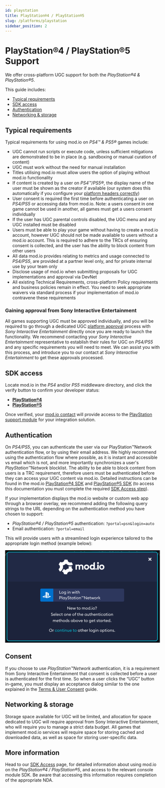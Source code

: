 ```yaml
---
id: playstation
title: PlayStation®4 / PlayStation®5
slug: /platforms/playstation
sidebar_position: 2
---
```


# PlayStation®4 / PlayStation®5 Support

We offer cross-platform UGC support for both the *PlayStation®4 & PlayStation®5*. 

This guide includes:

* [Typical requirements](#typical-requirements)
* [SDK access](#sdk-access)
* [Authentication](#authentication)
* [Networking & storage](#networking--storage)

## Typical requirements

Typical requirements for using mod.io on *PS4™ & PS5®* games include:

* UGC cannot run scripts or execute code, unless sufficient mitigations are demonstrated to be in place (e.g. sandboxing or manual curation of content)
* UGC must work without the need for manual installation
* Titles utilising mod.io must allow users the option of playing without mod.io functionality
* If content is created by a user on *PS4™/PS5®*, the display name of the user must be shown as the creator if available (our system does this automatically if you configure your [platform headers correctly](/restapi/platforms))
* User consent is required the first time before authenticating a user on *PS4/PS5* or accessing data from mod.io. Note: a users consent in one game cannot be used in another, all games must get a users consent individually
* If the user has UGC parental controls disabled, the UGC menu and any UGC installed must be disabled
* Users must be able to play your game without having to create a mod.io account, however UGC should not be made available to users without a mod.io account. This is required to adhere to the TRCs of ensuring consent is collected, and the user has the ability to block content from other users
* All data mod.io provides relating to metrics and usage connected to *PS4/PS5*, are provided at a partner level only, and for private internal use by your team only
* Disclose usage of mod.io when submitting proposals for UGC implementations and approval via DevNet
* All existing Technical Requirements, cross-platform Policy requirements and business policies remain in effect. You need to seek appropriate waivers via standard process if your implementation of mod.io contravene these requirements

### Gaining approval from Sony Interactive Entertainment

All games supporting UGC must be approved individually, and you will be required to go through a dedicated UGC [platform approval](/platforms/console-sdks) process with *Sony Interactive Entertainment* directly once you are ready to launch the functionality. We recommend contacting your *Sony Interactive Entertainment* representative to establish their rules for UGC on *PS4/PS5* and any specific requirements you will need to meet. We can assist you with this process, and introduce you to our contact at *Sony Interactive Entertainment* to get these approvals processed.

## SDK access

Locate mod.io in the *PS4* and/or *PS5* middleware directory, and click the verify button to confirm your developer status:

* [**PlayStation®4**](https://ps4.develop.playstation.net/tm/verify/mod_io) 
* [**PlayStation®5**](https://game.develop.playstation.net/tm/verify/mod_io)

Once verified, your [mod.io contact](mailto:developers@mod.io) will provide access to the [PlayStation support module](/platforms/console-sdks#console-sdks) for your integration solution.

## Authentication

On *PS4/PS5*, you can authenticate the user via our PlayStation™Network authentication flow, or by using their email address. We highly recommend using the authentication flow where possible, as it is instant and accessible vs email which is not, and more importantly synchronizes a user's *PlayStation™Network* blocklist. The ability to be able to block content from users is a TRC requirement, therefore users must be authenticated before they can access your UGC content via mod.io. Detailed instructions can be found in the mod.io [PlayStation®4 SDK](https://docs.mod.io/partners/ps4/authentication/) and [PlayStation®5 SDK](https://docs.mod.io/partners/ps5/authentication/) (to access this documentation you must complete the required [SDK Access step](#sdk-access)).

If your implementation displays the mod.io website or custom web app through a browser overlay, we recommend adding the following query strings to the URL depending on the authentication method you have chosen to support:
* *PlayStation®4 / PlayStation®5* authentication: `?portal=psn&login=auto`
* Email authentication: `?portal=email`

This will provide users with a streamlined login experience tailored to the appropriate login method (example below):

![PlayStation Network log in interface available in the mod.io web UI](img/psn_auth_web.png)

## Consent

If you choose to use *PlayStation™Network* authentication, it is a requirement from Sony Interactive Entertainment that consent is collected before a user is authenticated for the first time. So when a user clicks the “UGC” button in-game, you must display an acceptance dialog similar to the one explained in the [Terms & User Consent](/terms) guide.

## Networking & storage

Storage space available for UGC will be limited, and allocation for space dedicated to UGC will require approval from Sony Interactive Entertainment, who will require you to manage a strict data budget. All games that implement mod.io services will require space for storing cached and downloaded data, as well as space for storing user-specific data.

## More information

Head to our [SDK Access](/platforms/console-sdks) page, for detailed information about using mod.io on the *PlayStation®4 / PlayStation®5*, and access to the relevant console module SDK. Be aware that accessing this information requires completion of the appropriate NDA.